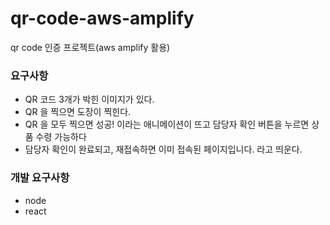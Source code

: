 # qr-code-aws-amplify
qr code 인증 프로젝트(aws amplify 활용)

### 요구사항

- QR 코드 3개가 박힌 이미지가 있다.
- QR 을 찍으면 도장이 찍힌다.
- QR 을 모두 찍으면 성공! 이라는 애니메이션이 뜨고 담당자 확인 버튼을 누르면 상품 수령 가능하다
- 담당자 확인이 완료되고, 재접속하면 이미 접속된 페이지입니다. 라고 띄운다.


### 개발 요구사항

- node
- react
